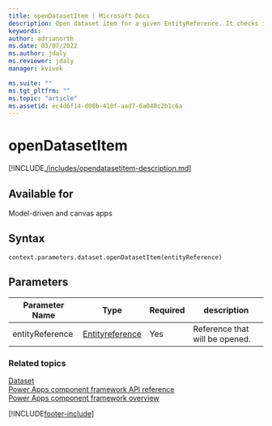 ```yaml
---
title: openDatasetItem | Microsoft Docs
description: Open dataset item for a given EntityReference. It checks if there is a command with command button id Mscrm.OpenRecordItem.
keywords:
author: adrianorth
ms.date: 03/07/2022
ms.author: jdaly
ms.reviewer: jdaly
manager: kvivek

ms.suite: ""
ms.tgt_pltfrm: ""
ms.topic: "article"
ms.assetid: ec4d6f14-d08b-410f-aad7-6a040c2b1c6a
---
```


# openDatasetItem

[!INCLUDE[./includes/opendatasetitem-description.md](./includes/opendatasetitem-description.md)]

## Available for

Model-driven and canvas apps

## Syntax

`context.parameters.dataset.openDatasetItem(entityReference)`

## Parameters

| Parameter Name  | Type                                       | Required | description                    |
| --------------- | ------------------------------------------ | -------- | ------------------------------ |
| entityReference | [Entityreference](../entityreference.md) | Yes      | Reference that will be opened. |

### Related topics

[Dataset](../dataset.md)<br/>
[Power Apps component framework API reference](../../reference/index.md)<br/>
[Power Apps component framework overview](../../overview.md)

[!INCLUDE[footer-include](../../../../includes/footer-banner.md)]
